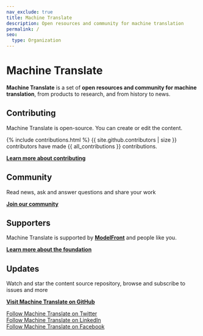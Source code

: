 ```yaml
---
nav_exclude: true
title: Machine Translate
description: Open resources and community for machine translation
permalink: /
seo:
  type: Organization
---
```


# Machine Translate

**Machine Translate** is a set of **open resources and community for machine translation**, from products to research, and from history to news.


## Contributing

Machine Translate is open-source. You can create or edit the content.

{% include contributions.html %}
{{ site.github.contributors | size }} contributors have made {{ all_contributions }} contributions.

[**Learn more about contributing**](/contributing/contributing.md)


## Community

Read news, ask and answer questions and share your work

[**Join our community**](https://form.typeform.com/c/ndac7OIs)


## Supporters

Machine Translate is supported by [**ModelFront**](https://modelfront.com) and people like you.

[**Learn more about the foundation**](/about.md)


## Updates

Watch and star the content source repository, browse and subscribe to issues and more

[**Visit Machine Translate on GitHub**](https://github.com/machinetranslate)

[Follow Machine Translate on Twitter](https://twitter.com/machtranslate)  
[Follow Machine Translate on LinkedIn](https://linkedin.com/company/machinetranslate)  
[Follow Machine Translate on Facebook](https://facebook.com/machinetranslate)
